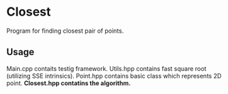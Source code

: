 # Closest
 Program for finding closest pair of points.
## Usage
 Main.cpp contaits testig framework.
 Utils.hpp contains fast square root (utilizing SSE intrinsics).
 Point.hpp contains basic class which represents 2D point.
 **Closest.hpp contatins the algorithm.**
